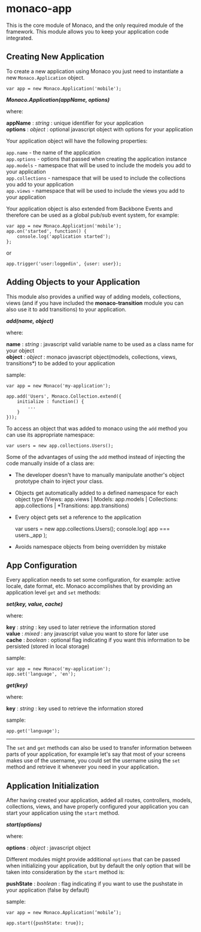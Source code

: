 monaco-app
====

This is the core module of Monaco, and the only required module of the framework. This module allows you to keep your application code integrated.

Creating New Application
----

To create a new application using Monaco you just need to instantiate a new `Monaco.Application` object.

    var app = new Monaco.Application('mobile');

***Monaco.Application(appName, options)***

where:

**appName** : *string* : unique identifier for your application  
**options** : *object* : optional javascript object with options for your application

Your application object will have the following properties:

`app.name` - the name of the application  
`app.options` - options that passed when creating the application instance  
`app.models` -  namespace that will be used to include the models you add to your application  
`app.collections` - namespace that will be used to include the collections you add to your application  
`app.views` - namespace that will be used to include the views you add to your application  

Your application object is also extended from Backbone Events and therefore can be used as a global pub/sub event system, for example:

    var app = new Monaco.Application('mobile');
    app.on('started', function() {
        console.log('application started');
    };

or

    app.trigger('user:loggedin', {user: user});


Adding Objects to your Application
----

This module also provides a unified way of adding models, collections, views (and if you have included the **monaco-transition** module you can also use it to add transitions) to your application.

***add(name, object)***

where:

**name** : *string* : javascript valid variable name to be used as a class name for your object  
**object** : *object* : monaco javascript object(models, collections, views, transitions*) to be added to your application  

sample:

    var app = new Monaco('my-application');

    app.add('Users', Monaco.Collection.extend({
        initialize : function() {
            ...
        }
    }));


To access an object that was added to monaco using the `add` method you can use its appropriate namespace:

    var users = new app.collections.Users();


Some of the advantages of using the `add` method instead of injecting the code manually inside of a class are:

- The developer doesn't have to manually manipulate another's object prototype chain to inject your class.

- Objects get automatically added to a defined namespace for each object type (Views: app.views | Models: app.models | Collections: app.collections | *Transitions: app.transitions)

- Every object gets set a reference to the application

    var users = new app.collections.Users();
    console.log( app === users._app );

- Avoids namespace objects from being overridden by mistake


App Configuration
----

Every application needs to set some configuration, for example: active locale, date format, etc. Monaco accomplishes that by providing an application level `get` and `set` methods:

***set(key, value, cache)***

where:

**key** : *string* : key used to later retrieve the information stored  
**value** : *mixed* : any javascript value you want to store for later use  
**cache** : *boolean* : optional flag indicating if you want this information to be persisted (stored in local storage)

sample:

    var app = new Monaco('my-application');
    app.set('language', 'en');


***get(key)***

where: 

**key** : *string* : key used to retrieve the information stored

sample:

    app.get('language');

----

The `set` and `get` methods can also be used to transfer information between parts of your application, for example let's say that most of your screens makes use of the username, you could set the username using the `set` method and retrieve it whenever you need in your application.



Application Initialization
----

After having created your application, added all routes, controllers, models, collections, views, and have properly configured your application you can start your application using the `start` method.

***start(options)***

where:

**options** : *object* : javascript object 

Different modules might provide additional `options` that can be passed when initializing your application, but by default the only option that will be taken into consideration by the `start` method is:

**pushState** : *boolean* : flag indicating if you want to use the pushstate in your application (false by default)

sample:

    var app = new Monaco.Application(‘mobile’);

    app.start({pushState: true});

